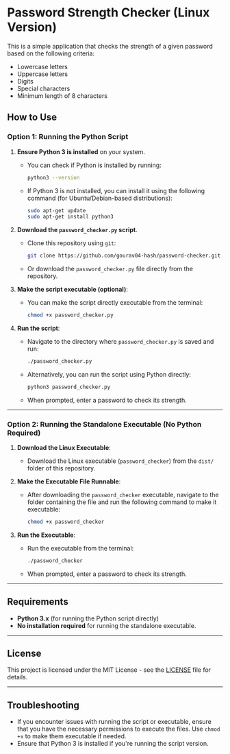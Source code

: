 # Password Strength Checker (Linux Version)

This is a simple application that checks the strength of a given password based on the following criteria:
- Lowercase letters
- Uppercase letters
- Digits
- Special characters
- Minimum length of 8 characters

## How to Use

### Option 1: Running the Python Script

1. **Ensure Python 3 is installed** on your system.
   - You can check if Python is installed by running:

     ```bash
     python3 --version
     ```

   - If Python 3 is not installed, you can install it using the following command (for Ubuntu/Debian-based distributions):

     ```bash
     sudo apt-get update
     sudo apt-get install python3
     ```

2. **Download the `password_checker.py` script**.
   - Clone this repository using `git`:

     ```bash
     git clone https://github.com/gourav04-hash/password-checker.git
     ```

   - Or download the `password_checker.py` file directly from the repository.

3. **Make the script executable (optional)**:
   - You can make the script directly executable from the terminal:

     ```bash
     chmod +x password_checker.py
     ```

4. **Run the script**:
   - Navigate to the directory where `password_checker.py` is saved and run:

     ```bash
     ./password_checker.py
     ```

   - Alternatively, you can run the script using Python directly:

     ```bash
     python3 password_checker.py
     ```

   - When prompted, enter a password to check its strength.

---

### Option 2: Running the Standalone Executable (No Python Required)

1. **Download the Linux Executable**:
   - Download the Linux executable (`password_checker`) from the `dist/` folder of this repository.

2. **Make the Executable File Runnable**:
   - After downloading the `password_checker` executable, navigate to the folder containing the file and run the following command to make it executable:

     ```bash
     chmod +x password_checker
     ```

3. **Run the Executable**:
   - Run the executable from the terminal:

     ```bash
     ./password_checker
     ```

   - When prompted, enter a password to check its strength.

---

## Requirements

- **Python 3.x** (for running the Python script directly)
- **No installation required** for running the standalone executable.

---

## License

This project is licensed under the MIT License - see the [LICENSE](LICENSE) file for details.

---

## Troubleshooting

- If you encounter issues with running the script or executable, ensure that you have the necessary permissions to execute the files. Use `chmod +x` to make them executable if needed.
- Ensure that Python 3 is installed if you're running the script version.

